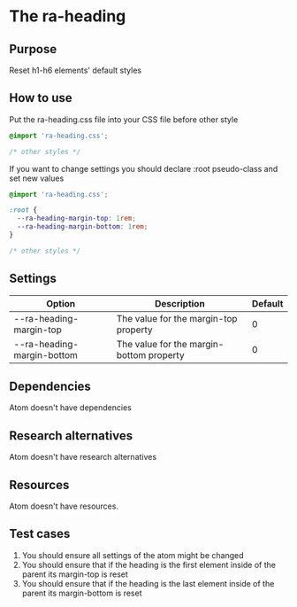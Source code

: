 # The ra-heading

## Purpose
Reset h1-h6 elements' default styles

## How to use
Put the ra-heading.css file into your CSS file before other style

```css
@import 'ra-heading.css';

/* other styles */
```

If you want to change settings you should declare :root pseudo-class and set new values

```css
@import 'ra-heading.css';

:root {
  --ra-heading-margin-top: 1rem;
  --ra-heading-margin-bottom: 1rem;
}

/* other styles */
```

## Settings
| Option | Description | Default |
| ----- | ----- | ----- |
| --ra-heading-margin-top | The value for the margin-top property | 0 |
| --ra-heading-margin-bottom | The value for the margin-bottom property | 0 |

## Dependencies
Atom doesn't have dependencies

## Research alternatives
Atom doesn't have research alternatives

## Resources
Atom doesn't have resources.

## Test cases
1. You should ensure all settings of the atom might be changed
2. You should ensure that if the heading is the first element inside of the parent its margin-top is reset
3. You should ensure that if the heading is the last element inside of the parent its margin-bottom is reset
